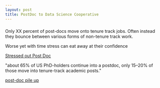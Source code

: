 ```yaml
---
layout: post
title: PostDoc to Data Science Cooperative
---
```


### 

Only XX percent of post-docs move onto tenure track jobs. Often instead they bounce between various forms of non-tenure track work. 

Worse yet with time stress can eat away at their confidence   

[Stressed out Post Doc](http://www.sciencemag.org/careers/2014/07/stressed-out-postdoc)


"about 65% of US PhD-holders continue into a postdoc, only 15–20% of those move into tenure-track academic posts."

[post-doc pile up](http://www.nature.com/news/the-future-of-the-postdoc-1.17253)

